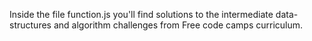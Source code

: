 Inside the file function.js you'll find solutions to the intermediate data-structures and algorithm challenges from Free code camps curriculum.  